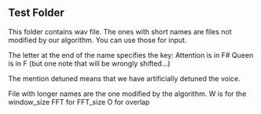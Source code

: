 ## Test Folder
This folder contains wav file. 
The ones with short names are files not modified by our algorithm. 
You can use those for input. 

The letter at the end of the name specifies the key: 
Attention is in F#
Queen is in F (but one note that will be wrongly shifted...) 

The mention detuned means that we have artificially detuned the voice.

File with longer names are the one modified by the algorithm.
W is for the window_size
FFT for FFT_size
O for overlap







